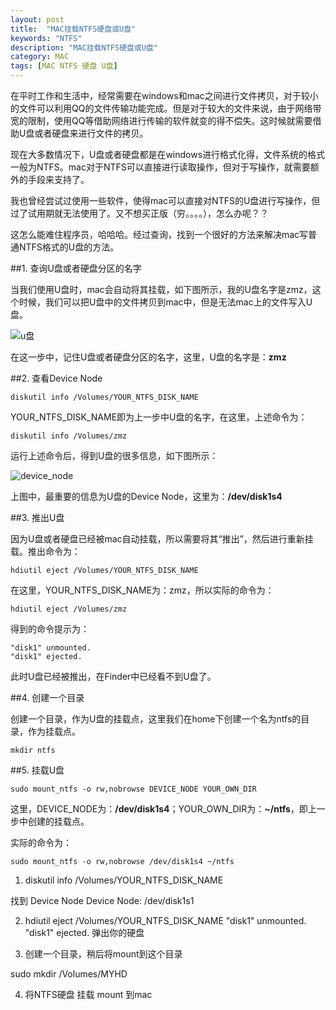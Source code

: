 ```yaml
---
layout: post
title:  "MAC挂载NTFS硬盘或U盘"
keywords: "NTFS"
description: "MAC挂载NTFS硬盘或U盘"
category: MAC
tags: [MAC NTFS 硬盘 U盘]
---
```


在平时工作和生活中，经常需要在windows和mac之间进行文件拷贝，对于较小的文件可以利用QQ的文件传输功能完成。但是对于较大的文件来说，由于网络带宽的限制，使用QQ等借助网络进行传输的软件就变的得不偿失。这时候就需要借助U盘或者硬盘来进行文件的拷贝。

现在大多数情况下，U盘或者硬盘都是在windows进行格式化得，文件系统的格式一般为NTFS。mac对于NTFS可以直接进行读取操作，但对于写操作，就需要额外的手段来支持了。

我也曾经尝试过使用一些软件，使得mac可以直接对NTFS的U盘进行写操作，但过了试用期就无法使用了。又不想买正版（穷。。。。），怎么办呢？？

这怎么能难住程序员，哈哈哈。经过查询，找到一个很好的方法来解决mac写普通NTFS格式的U盘的方法。

##1. 查询U盘或者硬盘分区的名字

当我们使用U盘时，mac会自动将其挂载，如下图所示，我的U盘名字是zmz，这个时候，我们可以把U盘中的文件拷贝到mac中，但是无法mac上的文件写入U盘。

![u盘](http://datavalley.github.io/img/mac/u.png)

在这一步中，记住U盘或者硬盘分区的名字，这里，U盘的名字是：**zmz**

##2. 查看Device Node

```
diskutil info /Volumes/YOUR_NTFS_DISK_NAME 
```

YOUR_NTFS_DISK_NAME即为上一步中U盘的名字，在这里，上述命令为：

```
diskutil info /Volumes/zmz 
```

运行上述命令后，得到U盘的很多信息，如下图所示：

![device_node](http://datavalley.github.io/img/mac/device_node.png)

上图中，最重要的信息为U盘的Device Node，这里为：**/dev/disk1s4**


##3. 推出U盘

因为U盘或者硬盘已经被mac自动挂载，所以需要将其“推出”，然后进行重新挂载。推出命令为：

```
hdiutil eject /Volumes/YOUR_NTFS_DISK_NAME
```

在这里，YOUR_NTFS_DISK_NAME为：zmz，所以实际的命令为：

```
hdiutil eject /Volumes/zmz
```

得到的命令提示为：

```
"disk1" unmounted.
"disk1" ejected.
```

此时U盘已经被推出，在Finder中已经看不到U盘了。

##4. 创建一个目录

创建一个目录，作为U盘的挂载点，这里我们在home下创建一个名为ntfs的目录，作为挂载点。

```
mkdir ntfs
```

##5. 挂载U盘

```
sudo mount_ntfs -o rw,nobrowse DEVICE_NODE YOUR_OWN_DIR
```

这里，DEVICE_NODE为：**/dev/disk1s4**；YOUR_OWN_DIR为：**~/ntfs**，即上一步中创建的挂载点。

实际的命令为：

```
sudo mount_ntfs -o rw,nobrowse /dev/disk1s4 ~/ntfs
```



1. diskutil info /Volumes/YOUR_NTFS_DISK_NAME 

找到 Device Node
Device Node:              /dev/disk1s1

2. hdiutil eject /Volumes/YOUR_NTFS_DISK_NAME
"disk1" unmounted.
"disk1" ejected.
弹出你的硬盘

3. 创建一个目录，稍后将mount到这个目录 

sudo mkdir /Volumes/MYHD

4. 将NTFS硬盘 挂载 mount 到mac



